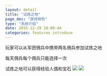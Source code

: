 ```yaml
---
layout: detail
title: "试炼之地"
page_des: "游戏特色"
type: "系统介绍"
date: 2015-12-29 18:09:44
categories: features introduce
---
```

玩家可以从军团佣兵中携带两名佣兵参加试炼之地

每天佣兵每个佣兵只能选择一次

试炼之地可以获得经验人偶和宝石
<img src="http://dev.36b.me/current/diaochan/img/resource/ziliao/017-1.jpg"/>
<img src="http://dev.36b.me/current/diaochan/img/resource/ziliao/017-2.jpg"/>
